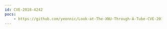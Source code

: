 ```yaml
---
id: CVE-2018-4242
pocs:
    - https://github.com/yeonnic/Look-at-The-XNU-Through-A-Tube-CVE-2018-4242-Write-up-Translation-
---
```


